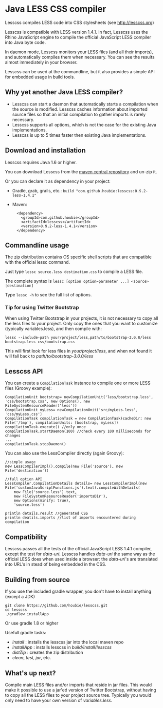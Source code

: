 Java LESS CSS compiler
======================

Lesscss compiles LESS code into CSS stylesheets (see <http://lesscss.org>)

Lesscss is compatible with LESS version 1.4.1. In fact, Lesscss uses the Rhino JavaScript engine to compile the official
JavaScript LESS compiler into Java byte code.

In daemon mode, Lesscss monitors your LESS files (and all their imports), and automatically compiles them when necessary.
You can see the results almost immediately in your browser.

Lesscss can be used at the commandline, but it also provides a simple API for embedded usage in build tools.


## Why yet another Java LESS compiler?

* Lesscss can start a daemon that automatically starts a compilation when the source is modified.
  Lesscss caches information about imported source files so that an initial compilation to gather imports is rarely necessary.
* Lesscss supports all options, which is not the case for the existing Java implementations.
* Lesscss is up to 5 times faster then existing Java implementations.


## Download and installation

Lesscss requires Java 1.6 or higher.

You can download Lesscss from the [maven central repository](http://central.maven.org/maven2/com/github/houbie/lesscss/0.9.2-less-1.4.1/lesscss-0.9.2-less-1.4.1.zip)
and un-zip it.

Or you can declare it as dependency in your project:

* Gradle, grab, grails, etc.: `build "com.github.houbie:lesscss:0.9.2-less-1.4.1"`
* Maven:

        <dependency>
          <groupId>com.github.houbie</groupId>
          <artifactId>lesscss</artifactId>
          <version>0.9.2-less-1.4.1</version>
        </dependency>

## Commandline usage

The zip distribution contains OS specific shell scripts that are compatible with the official lessc command.

Just type `lessc source.less destination.css` to compile a LESS file.

The complete syntax is `lessc [option option=parameter ...] <source> [destination]`

Type `lessc -h` to see the full list of options.

### Tip for using Twitter Bootstrap

When using Twitter Bootstrap in your projects, it is not necessary to copy all the less files to your project.
Only copy the ones that you want to customize (typically variables.less), and then compile with:

    lessc --include-path your/project/less,path/to/bootstrap-3.0.0/less bootstrap.less css/bootstrap.css

This will first look for less files in _your/project/less_, and when not found it will fall back to _path/to/bootstrap-3.0.0/less_

## Lesscss API

You can create a `CompilationTask` instance to compile one or more LESS files (Groovy example):

    CompilationUnit bootstrap= newCompilationUnit('less/bootstrap.less', 'css/bootstrap.css', new Options(), new FileSystemResourceReader('less'))
    CompilationUnit myLess= newCompilationUnit('src/myLess.less', 'css/myLess.css')
    CompilationTask compilationTask = new CompilationTask(cacheDir: new File('/tmp'), compilationUnits: [bootstrap, myLess])
    compilationTask.execute() //only once
    compilationTask.startDaemon(100) //check every 100 milliseconds for changes
    ...
    compilationTask.stopDaemon()

You can also use the LessCompiler directly (again Groovy):

    //simple usage
    new LessCompilerImpl().compile(new File('source'), new File('destination'))

    //full option API
    LessCompiler.CompilationDetails details= new LessCompilerImpl(new File('customJavaScriptFunctions.js').text).compileWithDetails(
        new File('source.less').text,
        new FileSystemResourceReader('importsDir'),
        new Options(minify: true),
        'source.less')

    println details.result //generated CSS
    println deatils.imports //list of imports encountered during compilation

## Compatibility

Lesscss passes all the tests of the official JavaScript LESS 1.4.1 compiler, except the test for _data-uri_.
Lesscss handles _data-uri_ the same way as the official LESS does when used inside a browser: the _data-uri_'s are translated
into URL's in stead of being embedded in the CSS.

## Building from source
If you use the included gradle wrapper, you don't have to install anything (except a JDK)

    git clone https://github.com/houbie/lesscss.git
    cd lesscss
    ./gradlew installApp

Or use gradle 1.8 or higher

Usefull gradle tasks:

* _install_ : installs the lesscss jar into the local maven repo
* _installApp_ : installs lesscss in _build/install/lesscss_
* _distZip_ : creates the zip distribution
* _clean_, _test_, _jar_, etc.

## What's up next?

Compile main LESS files and/or imports that reside in jar files. This would make it possible to use a jar'ed version of Twitter Bootstrap, without having to copy all the LESS files to your project source tree. Typically you would only need to have your own version of _variables.less_.
